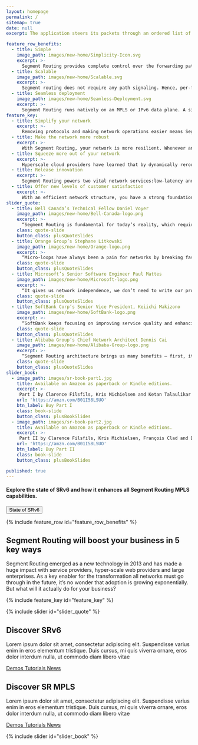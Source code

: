 ```yaml
---
layout: homepage
permalink: /
sitemap: true
date: null
excerpt: The application steers its packets through an ordered list of instructions and realizes end-to-end policy without creating any per-flow state in the network.

feature_row_benefits: 
  - title: Simple
    image_path: images/new-home/Simplicity-Icon.svg
    excerpt: >-
      Segment Routing provides complete control over the forwarding paths by combining simple network instructions. It does not require any additional protocol. Indeed in some cases it removes unnecessary protocols simplifying your network.
  - title: Scalable
    image_path: images/new-home/Scalable.svg
    excerpt: >-
      Segment routing does not require any path signaling. Hence, per-flow state only needs to be maintained at the ingress node of the SR domain increasing your network flexibility while reducing cost.
  - title: Seamless deployment
    image_path: images/new-home/Seamless-Deployment.svg
    excerpt: >-
      Segment Routing runs natively on an MPLS or IPv6 data plane. A simple software upgrade will enable your hardware to run it. Also, Segment Routing can coexist with your existing LDP network, making the migration painless.
feature_key: 
  - title: Simplify your network
    excerpt: >-
      Removing protocols and making network operations easier means Segment Routing is your fast track to network simplification.
  - title: Make the network more robust
    excerpt: >-
      With Segment Routing, your network is more resilient. Whenever and wherever a node or a link fails in the network, connectivity is restored in under 50 milliseconds!
  - title: Squeeze more out of your network
    excerpt: >-
      Hyperscale cloud providers have learned that by dynamically rerouting traffic, they can reach an overall capacity utilization of 80 percent or more.
  - title: Release innovation
    excerpt: >-
      Segment Routing powers two vital network services:low-latency and disjointness.
  - title: Offer new levels of customer satisfaction
    excerpt: >-
      With an efficient network structure, you have a strong foundation on which to offer a best-in-class end-user experience.
slider_quote: 
  - title: Bell Canada’s Technical Fellow Daniel Voyer
    image_path: images/new-home/Bell-Canada-logo.png
    excerpt: >-
      “Segment Routing is fundamental for today’s reality, which requires on-demand services as well as exponential bandwidth growth. Streamlining the IP protocols stack in order to provide a simplified service assurance support model for day-to-day is the key benefit.”
    class: quote-slide
    button_class: plusQuoteSlides
  - title: Orange Group’s Stephane Litkowski
    image_path: images/new-home/Orange-logo.png
    excerpt: >-
      “Micro-loops have always been a pain for networks by breaking fast-reroute or creating micro-congestions. Now, thanks to the Segment Routing building blocks, we have the technology to easily build loop free paths in the network in a simple way.”
    class: quote-slide
    button_class: plusQuoteSlides
  - title: Microsoft’s Senior Software Engineer Paul Mattes
    image_path: images/new-home/Microsoft-logo.png
    excerpt: >-
      “It gives us network independence, we don’t need to write our proprietary agent for every box we want to buy, we get to use standard IGP to set up our connectivity instead of having to do that ourselves. Segment Routing lets you program only the edge. We don’t have the problem of tunnel setup synchronization; the network configures itself.”
    class: quote-slide
    button_class: plusQuoteSlides
  - title: SoftBank Corp’s Senior Vice President, Keiichi Makizono
    image_path: images/new-home/SoftBank-logo.png
    excerpt: >-
      “SoftBank keeps focusing on improving service quality and enhancing the reliability and agility of networks while reducing costs. Cisco’s advanced network technologies and support have allowed us to establish the next-generation mobile IP core network platform that meets the bandwidth demand.”
    class: quote-slide
    button_class: plusQuoteSlides
  - title: Alibaba Group’s Chief Network Architect Dennis Cai
    image_path: images/new-home/Alibaba-Group-logo.png
    excerpt: >-
      “Segment Routing architecture brings us many benefits – first, it can be easily deployed in our existing network infrastructure; second, the ability to have fine-grain control over how the network transports applications while being stateless meets our elasticity requirements. It helps us to deliver a better end-user experience.”
    class: quote-slide
    button_class: plusQuoteSlides
slider_book:
  - image_path: images/sr-book-part1.jpg  
    title: Available on Amazon as paperback or Kindle editions.
    excerpt: >-
     Part I by Clarence Filsfils, Kris Michielsen and Ketan Talaulikar walks the reader through the journey that led to the invention Segment Routing. Besides describing the SR functionalities, it also describes the intuition behind the key concepts and explains why it was designed this way.
    url: 'https://amzn.com/B01I58LSUO'
    btn_label: Buy Part I
    class: book-slide
    button_class: plusBookSlides
  - image_path: images/sr-book-part2.jpg  
    title: Available on Amazon as paperback or Kindle editions.
    excerpt: >-
     Part II by Clarence Filsfils, Kris Michielsen, François Clad and Daniel Voyer explains how Segment Routing has changed the game of Traffic Engineering in Service Provider and Enterprise networks by finding the right balance between distributed intelligence and centralized control.
    url: 'https://amzn.com/B01I58LSUO'
    btn_label: Buy Part II
    class: book-slide
    button_class: plusBookSlides

published: true
---
```

<div class="home-notice">
  <div class="container">
      <h4>Explore the state of SRv6 and how it enhances all Segment Routing MPLS capabilities.</h4>
      <a href="{{ 'srv6-status' | base_url }}" target="_blank">
        <button >State of SRv6</button>
      </a>
  </div>
</div>

{% include feature_row id="feature_row_benefits" %}
<div style="clear: both;"></div>

<div class="feature-keys">
  <div class="container feature-keys-content">
    <h2 class="section-title white">Segment Routing will boost your business in 5 key ways</h2>
    <div class="section-description white">
      Segment Routing emerged as a new technology in 2013 and has made a huge impact with service providers, hyper-scale web providers and large enterprises. As a key enabler for the transformation all networks must go through in the future, it’s no wonder that adoption is growing exponentially. But what will it actually do for your business?
    </div>
  </div>
</div>

{% include feature_key id="feature_key" %}

{% include slider id="slider_quote" %}

<div class="discover-tech">
  <div class="discover-tech-image-srv6"></div>
  <div class="discover-tech-content">
    <div class="discover-tech-content-block">
      <h2 class="features-title">Discover <span class="discover-tech-span">SRv6</span></h2>
      <p>
        Lorem ipsum dolor sit amet, consectetur adipiscing elit. Suspendisse varius enim in eros elementum tristique. Duis cursus, mi quis viverra ornare, eros dolor interdum nulla, ut commodo diam libero vitae
      </p>
      <div class="descover-tech-links">
        <a href="{{ 'srv6-demos' | base_url }}" class="discover-tech-link">Demos <i class="fas fa-arrow-circle-right"></i></a>
        <a href="{{ 'srv6-tutorials' | base_url }}" class="discover-tech-link">Tutorials <i class="fas fa-arrow-circle-right"></i></a>
        <a href="{{ 'srv6-news' | base_url }}" class="discover-tech-link">News <i class="fas fa-arrow-circle-right"></i></a>
      </div>
    </div>
  </div>
</div>
<div class="discover-tech">
  <div class="discover-tech-image-srmpls"></div>
  <div class="discover-tech-content left">
    <div class="discover-tech-content-block">
      <h2 class="features-title">Discover <span class="discover-tech-span">SR MPLS</span></h2>
      <p>
        Lorem ipsum dolor sit amet, consectetur adipiscing elit. Suspendisse varius enim in eros elementum tristique. Duis cursus, mi quis viverra ornare, eros dolor interdum nulla, ut commodo diam libero vitae
      </p>
      <div class="descover-tech-links">
        <a href="{{ 'sr-mpls-demos' | base_url }}" class="discover-tech-link">Demos <i class="fas fa-arrow-circle-right"></i></a>
        <a href="{{ 'sr-mpls-tutorials' | base_url }}" class="discover-tech-link">Tutorials <i class="fas fa-arrow-circle-right"></i></a>
        <a href="{{ 'sr-mpls-news' | base_url }}" class="discover-tech-link">News <i class="fas fa-arrow-circle-right"></i></a>
      </div>
    </div>
  </div>

</div>
<div style="clear: both;"></div>

{% include slider id="slider_book" %}

